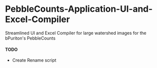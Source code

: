 # PebbleCounts-Application-UI-and-Excel-Compiler
Streamlined UI and Excel Compiler for large watershed images for the bPuriton's PebbleCounts



#### TODO
* Create Rename script
